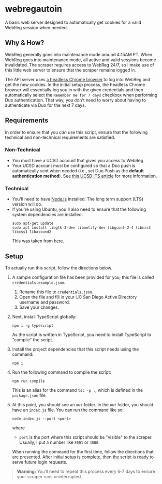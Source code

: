 # webregautoin
A basic web server designed to automatically get cookies for a valid WebReg session when needed.

## Why & How?
WebReg generally goes into maintenance mode around 4:15AM PT. When WebReg goes into maintenance mode, all active
and valid sessions become invalidated. The scraper requires access to WebReg 24/7, so I make use of this little web
server to ensure that the scraper remains logged in.

The API server uses [a headless Chrome browser](https://github.com/puppeteer/puppeteer) to log into WebReg and get 
the new cookies. In the initial setup process, the headless Chrome browser will essentially log you in with the given 
credentials and then automatically select the `Remember me for 7 days` checkbox when performing Duo authentication. 
That way, you don't need to worry about having to authenticate via Duo for the next 7 days.

## Requirements
In order to ensure that you _can_ use this script, ensure that the following technical and non-technical requirements
are satisfied.

### Non-Technical
- You must have a UCSD account that gives you access to WebReg.
- Your UCSD account must be configured so that a Duo push is automatically sent when needed (i.e., set Duo Push as the 
**default authentication method**). See [this UCSD ITS article](https://support.ucsd.edu/its?id=kb_article_view&sys_kb_id=f91e1f55873259d8947a0fa8cebb352e&sysparm_article=KB0030238) for more information.

### Technical
- You'll need to have [Node.js](https://nodejs.org/en/) installed. The long term support (LTS) version will do.
- If you're using Ubuntu, you'll also need to ensure that the following system dependencies are installed.
    ```
    sudo apt-get update
    sudo apt install libgtk-3-dev libnotify-dev libgconf-2-4 libnss3 libxss1 libasound2
    ```
    This was taken from [here](https://github.com/puppeteer/puppeteer/blob/main/docs/troubleshooting.md#running-puppeteer-on-wsl-windows-subsystem-for-linux).

## Setup
To actually run this script, follow the directions below.

1. A sample configuration file has been provided for you; this file is called `credentials.example.json`.
    1. Rename this file to `credentials.json`.
    2. Open the file and fill in your UC San Diego Active Directory username and password.
    3. Save your changes.

2. Next, install TypeScript globally:
    ```
    npm i -g typescript 
    ```
   As the script is written in TypeScript, you need to install TypeScript to "compile" the script.

3. Install the project dependencies that this script needs using the command:
    ```
    npm i
    ```

4. Run the following command to compile the script:
    ```
    npm run compile
    ```
   This is an alias for the command `tsc -p .`, which is defined in the `package.json` file.

5. At this point, you should see an `out` folder. In the `out` folder, you should have an `index.js` file. You can
   run the command like so:
    ```
    node index.js --port <port>
    ```
    where
    - `port` is the port where this script should be "visible" to the scraper. Usually, I put a number like `3001` or
      `4000`.

    When running the command for the first time, follow the directions that are presented. After initial setup is 
    complete, then the script is ready to serve future login requests.

> **Warning:**
> You'll need to repeat this process every 6-7 days to ensure your scraper runs uninterrupted.